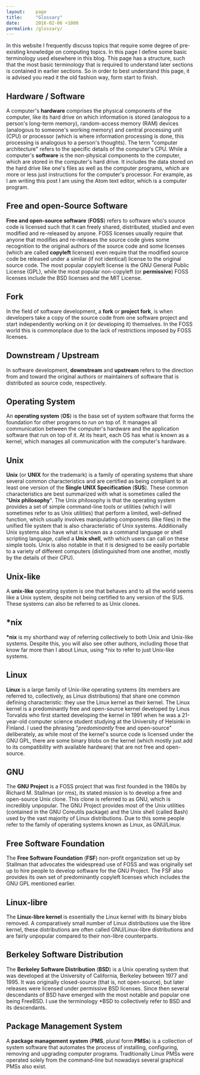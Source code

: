 ```yaml
---
layout:    page
title:     "Glossary"
date:      2016-02-06 +1000
permalink: /glossary/
---
```


In this website I frequently discuss topics that require some degree of pre-existing knowledge on computing topics. In this page I define some basic terminology used elsewhere in this blog. This page has a structure, such that the most basic terminology that is required to understand later sections is contained in earlier sections. So in order to best understand this page, it is advised you read it the old fashion way, form start to finish.

## Hardware / Software
A computer's **hardware** comprises the physical components of the computer, like its hard drive on which information is stored (analogous to a person's long-term memory), random-access memory (RAM) devices (analogous to someone's working memory) and central processing unit (CPU) or processor (which is where information processing is done, this processing is analogous to a person's thoughts). The term "computer architecture" refers to the specific details of the computer's CPU. While a computer's **software** is the non-physical components to the computer, which are stored in the computer's hard drive. It includes the data stored on the hard drive like one's files as well as the computer programs, which are more or less just instructions for the computer's processor. For example, as I am writing this post I am using the Atom text editor, which is a computer program.

## Free and open-Source Software
**Free and open-source software** (**FOSS**) refers to software who's source code is licensed such that it can freely shared, distributed, studied and even modified and re-released by anyone. FOSS licenses usually require that anyone that modifies and re-releases the source code gives some recognition to the original authors of the source code and some licenses (which are called **copyleft** licenses) even require that the modified source code be released under a similar (if not identical) license to the original source code. The most popular copyleft license is the GNU General Public License (GPL), while the most popular non-copyleft (or **permissive**) FOSS licenses include the BSD licenses and the MIT License.

## Fork
In the field of software development, a **fork** or **project fork**, is when developers take a copy of the source code from one software project and start independently working on it (or developing it) themselves. In the FOSS world this is commonplace due to the lack of restrictions imposed by FOSS licenses.

## Downstream / Upstream
In software development, **downstream** and **upstream** refers to the direction from and toward the original authors or maintainers of software that is distributed as source code, respectively.

## Operating System
An **operating system** (**OS**) is the base set of system software that forms the foundation for other programs to run on top of. It manages all communication between the computer's hardware and the application software that run on top of it. At its heart, each OS has what is known as a kernel, which manages all communication with the computer's hardware.

## Unix
**Unix** (or **UNIX** for the trademark) is a family of operating systems that share several common characteristics and are certified as being compliant to at least one version of the **Single UNIX Specification** (**SUS**). These common characteristics are best summarized with what is sometimes called the "**Unix philosophy**". The Unix philosophy is that the operating system provides a set of simple command-line tools or utilities (which I will sometimes refer to as Unix utilities) that perform a limited, well-defined function, which usually involves manipulating components (like files) in the unified file system that is also characteristic of Unix systems. Additionally Unix systems also have what is known as a command language or shell scripting language, called a **Unix shell**, with which users can call on these simple tools. Unix is also notable in that it is designed to be easily portable to a variety of different computers (distinguished from one another, mostly by the details of their CPU).

## Unix-like
A **unix-like** operating system is one that behaves and to all the world seems like a Unix system, despite not being certified to any version of the SUS. These systems can also be referred to as Unix clones.

## &#42;nix
**&#42;nix** is my shorthand way of referring collectively to both Unix and Unix-like systems. Despite this, you will also see other authors, including those that know far more than I about Linux, using &#42;nix to refer to just Unix-like systems.

## Linux
**Linux** is a large family of Unix-like operating systems (its members are referred to, collectively, as Linux distributions) that share one common defining characteristic: they use the Linux kernel as their kernel. The Linux kernel is a predominantly free and open-source kernel developed by Linus Torvalds who first started developing the kernel in 1991 when he was a 21-year-old computer science student studying at the University of Helsinki in Finland. I used the phrasing "*predominantly* free and open-source" deliberately, as while most of the kernel's source code is licensed under the GNU GPL, there are some binary blobs on the kernel (which mostly just add to its compatibility with available hardware) that are not free and open-source.

## GNU
The **GNU Project** is a FOSS project that was first founded in the 1980s by Richard M. Stallman (or rms), its stated mission is to develop a free and open-source Unix clone. This clone is referred to as GNU, which is incredibly unpopular. The GNU Project provides most of the Unix utilities (contained in the GNU Coreutils package) and the Unix shell (called Bash) used by the vast majority of Linux distributions. Due to this some people refer to the family of operating systems known as Linux, as GNU/Linux.

## Free Software Foundation
The **Free Software Foundation** (**FSF**) non-profit organization set up by Stallman that advocates the widespread use of FOSS and was originally set up to hire people to develop software for the GNU Project. The FSF also provides its own set of predominantly copyleft licenses which includes the GNU GPL mentioned earlier.

## Linux-libre
The **Linux-libre kernel** is essentially the Linux kernel with its binary blobs removed. A comparatively small number of Linux distributions use the libre kernel, these distributions are often called GNU/Linux-libre distributions and are fairly unpopular compared to their non-libre counterparts.

## Berkeley Software Distribution
The **Berkeley Software Distribution** (**BSD**) is a Unix operating system that was developed at the University of California, Berkeley between 1977 and 1995. It was originally closed-source (that is, not open-source), but later releases were licensed under permissive BSD licenses. Since then several descendants of BSD have emerged with the most notable and popular one being FreeBSD. I use the terminology &#42;BSD to collectively refer to BSD and its descendants.

## Package Management System
A **package management system** (**PMS**, plural form **PMSs**) is a collection of system software that automates the process of installing, configuring, removing and upgrading computer programs. Traditionally Linux PMSs were operated solely from the command-line but nowadays several graphical PMSs also exist.
